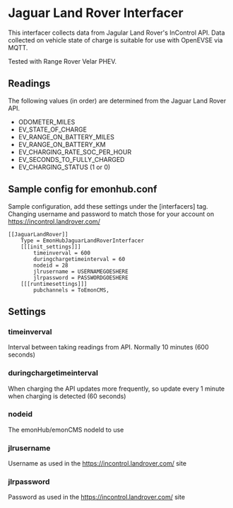 # Jaguar Land Rover Interfacer #

This interfacer collects data from Jagular Land Rover's InControl API.  Data collected on vehicle state of charge is suitable for use with OpenEVSE via MQTT. 

Tested with Range Rover Velar PHEV.  

## Readings ##

The following values (in order) are determined from the Jaguar Land Rover API.

* ODOMETER_MILES
* EV_STATE_OF_CHARGE
* EV_RANGE_ON_BATTERY_MILES
* EV_RANGE_ON_BATTERY_KM
* EV_CHARGING_RATE_SOC_PER_HOUR
* EV_SECONDS_TO_FULLY_CHARGED
* EV_CHARGING_STATUS (1 or 0)

## Sample config for emonhub.conf ##

Sample configuration, add these settings under the [interfacers] tag.   Changing username and password to match those for your account on https://incontrol.landrover.com/

```
[[JaguarLandRover]]
    Type = EmonHubJaguarLandRoverInterfacer
    [[[init_settings]]]
        timeinverval = 600
        duringchargetimeinterval = 60
        nodeid = 28
        jlrusername = USERNAMEGOESHERE
        jlrpassword = PASSWORDGOESHERE
    [[[runtimesettings]]]
        pubchannels = ToEmonCMS,
```

## Settings ##

### timeinverval ###
Interval between taking readings from API.  Normally 10 minutes (600 seconds)

### duringchargetimeinterval ###
When charging the API updates more frequently, so update every 1 minute when charging is detected (60 seconds)

### nodeid ###
The emonHub/emonCMS nodeId to use

### jlrusername ###
Username as used in the https://incontrol.landrover.com/ site

### jlrpassword ###
Password as used in the https://incontrol.landrover.com/ site
